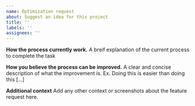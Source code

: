 ```yaml
---
name: Optimization request
about: Suggest an idea for this project
title: ''
labels: ''
assignees: ''
---
```


**How the process currently work.**
A breif explanation of the current process to complete the task

**How you believe the process can be improved.**
A clear and concise description of what the improvement is. Ex. Doing this is easier than doing this [...]

**Additional context**
Add any other context or screenshots about the feature request here.
